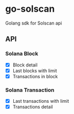 # go-solscan
Golang sdk for Solscan api
## API
### Solana Block
- [x] Block detail
- [x] Last blocks with limit
- [x] Transactions in block
### Solana Transaction
- [x] Last transactions with limit
- [x] Transactions detail